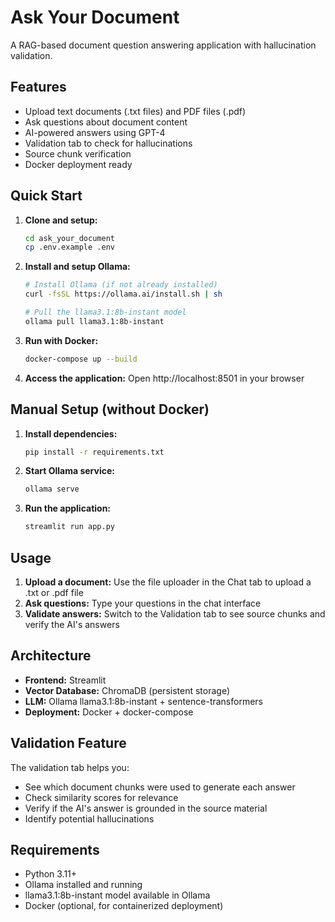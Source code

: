 # Ask Your Document

A RAG-based document question answering application with hallucination validation.

## Features

- Upload text documents (.txt files) and PDF files (.pdf)
- Ask questions about document content
- AI-powered answers using GPT-4
- Validation tab to check for hallucinations
- Source chunk verification
- Docker deployment ready

## Quick Start

1. **Clone and setup:**
   ```bash
   cd ask_your_document
   cp .env.example .env
   ```

2. **Install and setup Ollama:**
   ```bash
   # Install Ollama (if not already installed)
   curl -fsSL https://ollama.ai/install.sh | sh
   
   # Pull the llama3.1:8b-instant model
   ollama pull llama3.1:8b-instant
   ```

3. **Run with Docker:**
   ```bash
   docker-compose up --build
   ```

4. **Access the application:**
   Open http://localhost:8501 in your browser

## Manual Setup (without Docker)

1. **Install dependencies:**
   ```bash
   pip install -r requirements.txt
   ```

2. **Start Ollama service:**
   ```bash
   ollama serve
   ```

3. **Run the application:**
   ```bash
   streamlit run app.py
   ```

## Usage

1. **Upload a document:** Use the file uploader in the Chat tab to upload a .txt or .pdf file
2. **Ask questions:** Type your questions in the chat interface
3. **Validate answers:** Switch to the Validation tab to see source chunks and verify the AI's answers

## Architecture

- **Frontend:** Streamlit
- **Vector Database:** ChromaDB (persistent storage)
- **LLM:** Ollama llama3.1:8b-instant + sentence-transformers
- **Deployment:** Docker + docker-compose

## Validation Feature

The validation tab helps you:
- See which document chunks were used to generate each answer
- Check similarity scores for relevance
- Verify if the AI's answer is grounded in the source material
- Identify potential hallucinations

## Requirements

- Python 3.11+
- Ollama installed and running
- llama3.1:8b-instant model available in Ollama
- Docker (optional, for containerized deployment)
